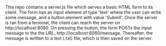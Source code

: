 
This repo contains a server.js file which serves a basic HTML form to its client.
The form has an input element of type 'text' where the user can write some message, and 
a button element with value 'Submit'.
Once the  server is ran from a terminal, the client can reach the server on http://localhost:8080.
On pressing the button, the form POSTs the input message to the the URL, http://localhost:8080/message.
Thereafter, the message is written to a text (.txt) file, which is then saved on the server. 

